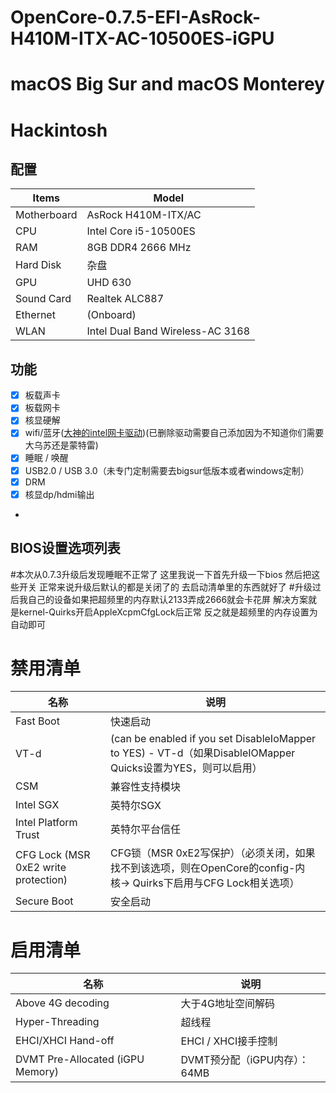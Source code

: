 # OpenCore-0.7.5-EFI-AsRock-H410M-ITX-AC-10500ES-iGPU
# macOS Big Sur  and macOS Monterey
# Hackintosh

## 配置

| Items       | Model               |
| ----------- | ------------------- |
| Motherboard | AsRock H410M-ITX/AC |
| CPU         | Intel Core i5-10500ES |
| RAM         |  8GB DDR4 2666 MHz |
| Hard Disk   | 杂盘        |
| GPU         | UHD 630             |
| Sound Card  | Realtek ALC887      |
| Ethernet    | (Onboard)           |
| WLAN        | Intel Dual Band Wireless-AC 3168 |

## 功能
- [x] 板载声卡
- [x] 板载网卡
- [x] 核显硬解
- [x] wifi/蓝牙([大神的intel网卡驱动](https://docs.oiw.workers.dev/itlwm/))(已删除驱动需要自己添加因为不知道你们需要大乌苏还是蒙特雷)
- [x] 睡眠 / 唤醒
- [x] USB2.0 / USB 3.0（未专门定制需要去bigsur低版本或者windows定制）
- [x] DRM
- [x] 核显dp/hdmi输出
-


## BIOS设置选项列表
#本次从0.7.3升级后发现睡眠不正常了 这里我说一下首先升级一下bios 然后把这些开关 正常来说升级后默认的都是关闭了的 去启动清单里的东西就好了
#升级过后我自己的设备如果把超频里的内存默认2133弄成2666就会卡花屏 解决方案就是kernel-Quirks开启AppleXcpmCfgLock后正常 反之就是超频里的内存设置为自动即可
# 禁⽤清单
| 名称        | 说明               |
| ----------- | ------------------- |
| Fast Boot   | 快速启动 |
| VT-d        | (can be enabled if you set DisableIoMapper to YES) - VT-d（如果DisableIOMapper Quicks设置为YES，则可以启⽤） |
| CSM         | 兼容性⽀持模块 |
| Intel SGX         | 英特尔SGX             |
| Intel Platform Trust  | 英特尔平台信任      |
| CFG Lock (MSR 0xE2 write protection)    | CFG锁（MSR 0xE2写保护）（必须关闭，如果找不到该选项，则在OpenCore的config-内核-> Quirks下启⽤与CFG Lock相关选项）           |
| Secure Boot        | 安全启动 |


# 启⽤清单
| 名称        | 说明               |
| ----------- | ------------------- |
| Above 4G decoding  |  ⼤于4G地址空间解码  |
| Hyper-Threading  |  超线程  |
| EHCI/XHCI Hand-off  |  EHCI / XHCI接⼿控制  |
| DVMT Pre-Allocated (iGPU Memory)  |  DVMT预分配（iGPU内存）： 64MB  |

